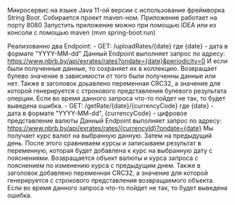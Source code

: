 Микросервис на языке Java 11-ой версии c использование фреймворка String Boot. Собирается проект maven-ном.
Приложение работает на порту 8080
Запустить приложение можно при помощью IDEA или из консоли с помощью maven (mvn spring-boot:run)


Реализованно два Endpoint:
    - GET: /uploadRates/{date} где {date} - дата в формате "YYYY-MM-dd"
    Данный Endpoint выполняет запрос по адресу: https://www.nbrb.by/api/exrates/rates?ondate={date}&periodicity=0
    И если были полученные данные, то сохраняет их в коллекцию.
    Возвращает булево значение в зависимости от того были полученны данные или нет. Также в заголовок доьавлено переменная
    CRC32, а значение для которой генерируется с строкового представления булевого результата оперции.
    Если во время данного запроса что-то пойдет не так, то будет выведена ошибка.
    - GET: /getRate/{date}/{currencyCode} где {date} - дата в формате "YYYY-MM-dd", {currencyCode} - цифровое представление валюты
    Данный Endpoint выполняет запрос по адресу: https://www.nbrb.by/api/exrates/rates/{currencyId}?ondate={date}
    Мы получает курс валют на выбранную данную. Затем на предыдущий день.
    После этого сравниваем курсы и записываем результат в переменную, которая будет добавлена к курс на выбранную дату с пояснениями.
    Возвращается объект валюты и курса запроса с пояснением по изменению курса с предыдущим днем.
    Также в заголовок добавлено переменная CRC32, а значение для которой генерируется с строкового представления
    возвращаемого объекта.
    Если во время данного запроса что-то пойдет не так, то будет выведена ошибка.


